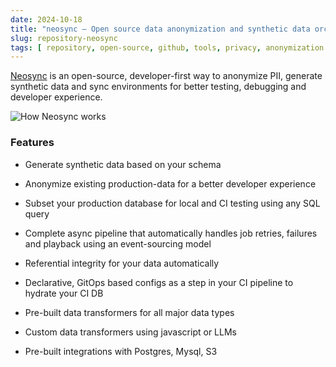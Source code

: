 ```yaml
---
date: 2024-10-18
title: "neosync — Open source data anonymization and synthetic data orchestration"
slug: repository-neosync
tags: [ repository, open-source, github, tools, privacy, anonymization ]
---
```




[Neosync][1] is an open-source, developer-first way to anonymize PII, generate synthetic data and sync environments for better testing, debugging and developer experience.

![How Neosync works][2]

### Features

* Generate synthetic data based on your schema
* Anonymize existing production-data for a better developer experience
* Subset your production database for local and CI testing using any SQL query
* Complete async pipeline that automatically handles job retries, failures and playback using an event-sourcing model
* Referential integrity for your data automatically
* Declarative, GitOps based configs as a step in your CI pipeline to hydrate your CI DB
* Pre-built data transformers for all major data types
* Custom data transformers using javascript or LLMs
* Pre-built integrations with Postgres, Mysql, S3



  [1]: https://github.com/nucleuscloud/neosync
  [2]: https://camo.githubusercontent.com/3924606a8569ffc0137337dd9eda7240eb90c7140e783c5c449f7c0abc1ee651/68747470733a2f2f6173736574732e6e75636c657573636c6f75642e636f6d2f6e656f73796e632f646f63732f6e656f73796e632d6865616465722d6461726b2e737667
